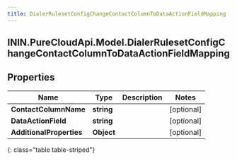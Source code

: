 ```yaml
---
title: DialerRulesetConfigChangeContactColumnToDataActionFieldMapping
---
```

## ININ.PureCloudApi.Model.DialerRulesetConfigChangeContactColumnToDataActionFieldMapping

## Properties

|Name | Type | Description | Notes|
|------------ | ------------- | ------------- | -------------|
| **ContactColumnName** | **string** |  | [optional] |
| **DataActionField** | **string** |  | [optional] |
| **AdditionalProperties** | **Object** |  | [optional] |
{: class="table table-striped"}


